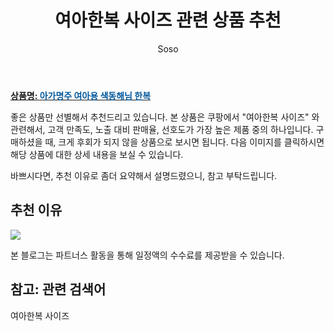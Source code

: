 ﻿---
layout: post
title:  "여아한복 사이즈 관련 상품 추천"
author: Soso
categories: [ 출산 / 육아]
tags: [여아한복 사이즈]
image: https://ads-partners.coupang.com/image1/xBTLsRJaqdWkZuJBxLXdq_Knzpk46mHjT4zebOy3B5rT3W05loyQEUcEjFwXhrKeaxm3gD7mzDgaHHfX3EMZFetbEQmD9_NneyiYjKq7xSUW39BvsZdSQVxvdH2d99wLeUhNbFZH9Dnjgq4wf0ujIqlgQDuWLUFRslH9vjnQhaaXiipFGMQgPwta9gPM7Thz1Svi1NrrZHHsd6GFlCCTlYY3iA5XuF3xNGL9dROUanSfMWikuKuXCryCJXMfaQMqwo-y9jUN1vI5jIcDNg1qQFiCnfQC 
description: "쿠팡에서 여아한복 사이즈 관련 상품으로 가장 고객 선호도가 높은 제품 중 하나입니다."
---

<a href="https://link.coupang.com/re/AFFSDP?lptag=AF5673682&pageKey=6217087203&itemId=2010336483&vendorItemId=70010179052&traceid=V0-153-d74fe16c831bcfa4&requestid=20240201105237240059708302&token=31850C%7CMIXED"><b>상품명: <font color='#01579B'>아가명주 여아용 색동해님 한복</font></b></a>

좋은 상품만 선별해서 추천드리고 있습니다.
본 상품은 쿠팡에서 "여아한복 사이즈" 와 관련해서, 고객 만족도, 노출 대비 판매율, 선호도가 가장 높은 제품 중의 하나입니다.
구매하셨을 때, 크게 후회가 되지 않을 상품으로 보시면 됩니다. 
다음 이미지를 클릭하시면 해당 상품에 대한 상세 내용을 보실 수 있습니다.

바쁘시다면, 추천 이유로 좀더 요약해서 설명드렸으니, 참고 부탁드립니다.

## 추천 이유 

<a href="https://link.coupang.com/re/AFFSDP?lptag=AF5673682&pageKey=6217087203&itemId=2010336483&vendorItemId=70010179052&traceid=V0-153-d74fe16c831bcfa4&requestid=20240201105237240059708302&token=31850C%7CMIXED"><img src="https://thumbnail10.coupangcdn.com/thumbnails/remote/q89/image/retail/images/18137446312724-7db17427-8458-4ac6-bead-8d452d0b225a.jpg"></a> 

본 블로그는 파트너스 활동을 통해 일정액의 수수료를 제공받을 수 있습니다.

## 참고: 관련 검색어    
여아한복 사이즈